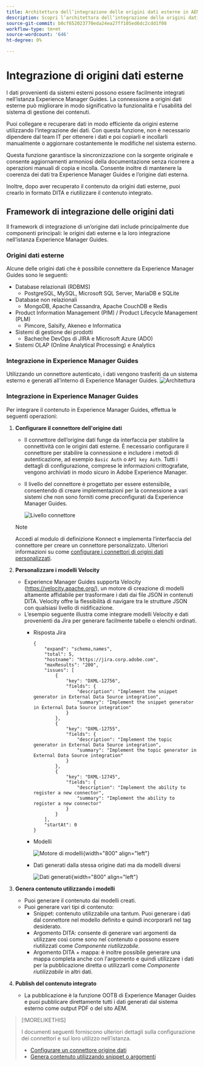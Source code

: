 ```yaml
---
title: Architettura dell’integrazione delle origini dati esterne in AEM Guides
description: Scopri l’architettura dell’integrazione delle origini dati esterne in AEM Guides.
source-git-commit: b0cf652023770eda24ea27ff105ed6dc2cdd1f08
workflow-type: tm+mt
source-wordcount: '646'
ht-degree: 0%

---
```


# Integrazione di origini dati esterne

I dati provenienti da sistemi esterni possono essere facilmente integrati nell’istanza Experience Manager Guides. La connessione a origini dati esterne può migliorare in modo significativo la funzionalità e l&#39;usabilità del sistema di gestione dei contenuti.


Puoi collegare e recuperare dati in modo efficiente da origini esterne utilizzando l’integrazione dei dati. Con questa funzione, non è necessario dipendere dal team IT per ottenere i dati e poi copiarli e incollarli manualmente o aggiornare costantemente le modifiche nel sistema esterno.

Questa funzione garantisce la sincronizzazione con la sorgente originale e consente aggiornamenti armoniosi della documentazione senza ricorrere a operazioni manuali di copia e incolla. Consente inoltre di mantenere la coerenza dei dati tra Experience Manager Guides e l’origine dati esterna.

Inoltre, dopo aver recuperato il contenuto da origini dati esterne, puoi crearlo in formato DITA e riutilizzare il contenuto integrato.


## Framework di integrazione delle origini dati

Il framework di integrazione di un’origine dati include principalmente due componenti principali: le origini dati esterne e la loro integrazione nell’istanza Experience Manager Guides.

### Origini dati esterne

Alcune delle origini dati che è possibile connettere da Experience Manager Guides sono le seguenti:

- Database relazionali (RDBMS)
   - PostgreSQL, MySQL, Microsoft SQL Server, MariaDB e SQLite
- Database non relazionali
   - MongoDB, Apache Cassandra, Apache CouchDB e Redis
- Product Information Management (PIM) / Product Lifecycle Management (PLM)
   - Pimcore, Salsify, Akeneo e Informatica
- Sistemi di gestione dei prodotti
   - Bacheche DevOps di JIRA e Microsoft Azure (ADO)
- Sistemi OLAP (Online Analytical Processing) e Analytics

### Integrazione in Experience Manager Guides



Utilizzando un connettore autenticato, i dati vengono trasferiti da un sistema esterno e generati all’interno di Experience Manager Guides.
![Architettura](assets/konnect-architecture.png)


### Integrazione in Experience Manager Guides

Per integrare il contenuto in Experience Manager Guides, effettua le seguenti operazioni:

1. **Configurare il connettore dell&#39;origine dati**
   - Il connettore dell’origine dati funge da interfaccia per stabilire la connettività con le origini dati esterne. È necessario configurare il connettore per stabilire la connessione e includere i metodi di autenticazione, ad esempio `Basic Auth` o `API key Auth`. Tutti i dettagli di configurazione, comprese le informazioni crittografate, vengono archiviati in modo sicuro in Adobe Experience Manager.
   - Il livello del connettore è progettato per essere estensibile, consentendo di creare implementazioni per la connessione a vari sistemi che non sono forniti come preconfigurati da Experience Manager Guides.

     ![Livello connettore](assets/data-source-connector-layer.jpg)
   >[!NOTE]
   >
   > Accedi al modulo di definizione Konnect e implementa l’interfaccia del connettore per creare un connettore personalizzato. Ulteriori informazioni su come [configurare i connettori di origini dati personalizzati](./conf-custom-data-source-connector.md).

1. **Personalizzare i modelli Velocity**

   - Experience Manager Guides supporta Velocity (https://velocity.apache.org/), un motore di creazione di modelli altamente affidabile per trasformare i dati dai file JSON in contenuti DITA. Velocity offre la flessibilità di navigare tra le strutture JSON con qualsiasi livello di nidificazione.
   - L’esempio seguente illustra come integrare modelli Velocity e dati provenienti da Jira per generare facilmente tabelle o elenchi ordinati.
      - Risposta Jira

        ```
        {
            "expand": "schema,names",
            "total": 5,
            "hostname": "https://jira.corp.adobe.com",
            "maxResults": "200",
            "issues": [
                {
                    "key": "DXML-12756",
                    "fields": {
                        "description": "Implement the snippet generator in External Data Source integration",
                        "summary": "Implement the snippet generator in External Data Source integration"
                    }
                },
                {
                    "key": "DXML-12755",
                    "fields": {
                        "description": "Implement the topic generator in External Data Source integration",
                        "summary": "Implement the topic generator in External Data Source integration"
                    }
                },
                {
                    "key": "DXML-12745",
                    "fields": {
                        "description": "Implement the ability to register a new connector",
                        "summary": "Implement the ability to register a new connector"
                    }
                }
            ],
            "startAt": 0
        }
        ```

      - Modelli

        ![Motore di modelli](assets/data-source-TemplatingEngine.png){width="800" align="left"}
      - Dati generati dalla stessa origine dati ma da modelli diversi

        ![Dati generati](assets/data-source-templates-topics.png){width="800" align="left"}

1. **Genera contenuto utilizzando i modelli**
   - Puoi generare il contenuto dai modelli creati.
   - Puoi generare vari tipi di contenuto:
      - Snippet: contenuto utilizzabile una tantum. Puoi generare i dati dal connettore nel modello definito e quindi incorporarli nel tag desiderato.
      - Argomento DITA: consente di generare vari argomenti da utilizzare così come sono nel contenuto o possono essere riutilizzati come *Componente riutilizzabile*.
      - Argomento DITA + mappa: è inoltre possibile generare una mappa completa anche con l&#39;argomento e quindi utilizzare i dati per la pubblicazione diretta o utilizzarli come *Componente riutilizzabile* in altri dati.


1. **Publish del contenuto integrato**
   - La pubblicazione è la funzione OOTB di Experience Manager Guides e puoi pubblicare direttamente tutti i dati generati dal sistema esterno come output PDF o del sito AEM.

>[!MORELIKETHIS]
>
> I documenti seguenti forniscono ulteriori dettagli sulla configurazione dei connettori e sul loro utilizzo nell’istanza.
> - [Configurare un connettore origine dati](../../../install-guide/conf-data-source-connector-tools.md)
> - [Genera contenuto utilizzando snippet o argomenti](../../../user-guide/web-editor-content-snippet.md)